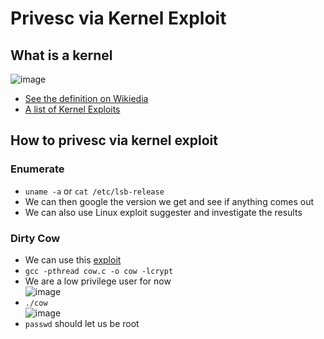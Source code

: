 # Privesc via Kernel Exploit

## What is a kernel

![image](https://user-images.githubusercontent.com/96747355/167271686-de6d61de-0566-475e-9248-bac94de54d0e.png)  
- [See the definition on Wikiedia](https://en.wikipedia.org/wiki/Kernel_(operating_system))
- [A list of Kernel Exploits](https://github.com/lucyoa/kernel-exploits)

## How to privesc via kernel exploit

### Enumerate

- `uname -a` or `cat /etc/lsb-release `
- We can then google the version we get and see if anything comes out
- We can also use Linux exploit suggester and investigate the results


### Dirty Cow

- We can use this [exploit](https://www.exploit-db.com/exploits/40839)
- `gcc -pthread cow.c -o cow -lcrypt`
- We are a low privilege user for now  
![image](https://user-images.githubusercontent.com/96747355/167271901-78383711-70af-455a-8120-f221f8375bcc.png)  
- `./cow`  
![image](https://user-images.githubusercontent.com/96747355/167271978-bed109e8-f527-4f8e-8303-a935a27150c6.png)
- `passwd` should let us be root
